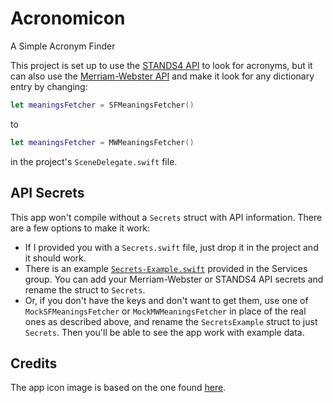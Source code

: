 # Acronomicon
A Simple Acronym Finder

This project is set up to use the [STANDS4 API](https://www.abbreviations.com/api.php) to look for acronyms, but it can also use the [Merriam-Webster API](https://dictionaryapi.com/products/index) and make it look for any dictionary entry by changing:

``` Swift
let meaningsFetcher = SFMeaningsFetcher()
```
to
``` Swift
let meaningsFetcher = MWMeaningsFetcher()
```

in the project's `SceneDelegate.swift` file.


## API Secrets
This app won't compile without a `Secrets` struct with API information. There are a few options to make it work:

- If I provided you with a `Secrets.swift` file, just drop it in the project and it should work.
- There is an example [`Secrets-Example.swift`](Acronomicon/Services/Secrets-Example.swift)  provided in the Services group. You can add your Merriam-Webster or STANDS4 API secrets and rename the struct to `Secrets`.
- Or, if you don't have the keys and don't want to get them, use one of `MockSFMeaningsFetcher` or `MockMWMeaningsFetcher` in place of the real ones as described above, and rename the `SecretsExample` struct to just `Secrets`. Then you'll be able to see the app work with example data.


## Credits
The app icon image is based on the one found [here](https://commons.wikimedia.org/wiki/File:Sigil_of_the_Gateway.svg).
